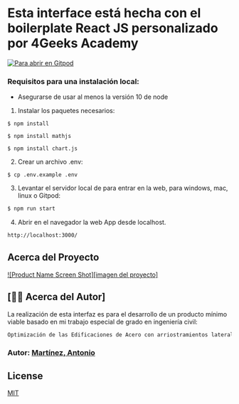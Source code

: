 



# Esta interface está hecha con el boilerplate React JS personalizado por 4Geeks Academy
[![Para abrir en Gitpod](https://gitpod.io/button/open-in-gitpod.svg)](https://gitpod.io#https://github.com/4GeeksAcademy/react-hello-webapp.git)


### Requisitos para una instalación local:
- Asegurarse de usar al menos la versión 10 de node

1. Instalar los paquetes necesarios:
```
$ npm install
```
```
$ npm install mathjs
```
```
$ npm install chart.js
```
2. Crear un archivo .env:
```
$ cp .env.example .env
```
3. Levantar el servidor local de para entrar en la web, para windows, mac, linux o Gitpod:

```bash
$ npm run start
```
4. Abrir en el navegador la web App desde localhost.
```bash
http://localhost:3000/
```

<!-- ABOUT THE PROJECT -->
## Acerca del Proyecto

[![Product Name Screen Shot][imagen del proyecto]](./docs/presentation.jpg)

## [🙎‍♂️ Acerca del Autor]

La realización de esta interfaz es para el desarrollo de un producto mínimo viable basado en mi trabajo especial de grado en ingeniería civil: 
```bash
Optimización de las Edificaciones de Acero con arriostramientos laterales en un sentido, condicionada a las deriva de piso mediante la aplicación de Algoritmos Genéticos
```
### Autor: [Martínez, Antonio](https://github.com/metantonio)

## License
[MIT](https://choosealicense.com/licenses/mit/)